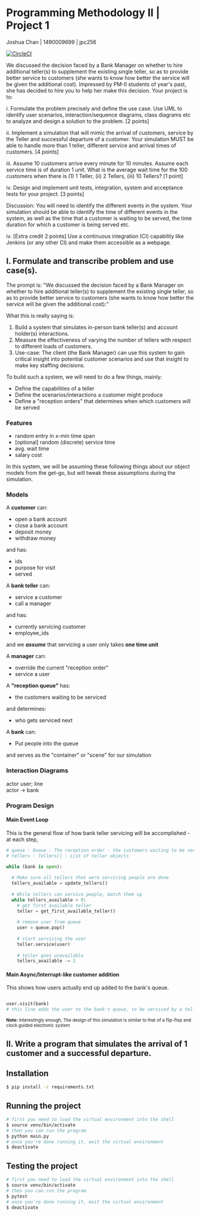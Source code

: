 # Programming Methodology II | Project 1
Joshua Chan | 1490009699 | jpc256

[![CircleCI](https://circleci.com/gh/joshpaulchan/banksim.svg?style=svg)](https://circleci.com/gh/joshpaulchan/banksim)

We discussed the decision faced by a Bank Manager on whether to hire additional
teller(s) to supplement the existing single teller, so as to provide better
service to customers (she wants to know how better the service will be given the
additional cost). Impressed by PM-II students of year's past, she has decided to
hire you to help her make this decision. Your project is to:

i. Formulate the problem precisely and define the use case. Use UML to identify
user scenarios, interaction/sequence diagrams, class diagrams etc to analyze and
design a solution to the problem. [2 points]

ii. Implement a simulation that will mimic the arrival of customers, service by
the Teller and successful departure of a customer. Your simulation MUST be able
to handle more than 1 teller, different service and arrival times of customers.
[4 points]

iii. Assume 10 customers arrive every minute for 10 minutes. Assume each service
time is of duration 1 unit. What is the average wait time for the 100 customers
when there is (1) 1 Teller, (ii) 2 Tellers, (iii) 10 Tellers? [1 point]

iv. Design and implement unit tests, integration, system and acceptance tests
for your project. [3 points]

Discussion: You will need to identify the different events in the system. Your
simulation should be able to identify the time of different events in the
system, as well as the time that a customer is waiting to be served, the time
duration for which a customer is being served etc. 

iv. [Extra credit 2 points] Use a continuous integration (CI) capability like
Jenkins (or any other CI) and make them accessible as a webpage. 

## I. Formulate and transcribe problem and use case(s).

The prompt is: "We discussed the decision faced by a Bank Manager on whether to
hire additional teller(s) to supplement the existing single teller, so as to
provide better service to customers (she wants to know how better the service
will be given the additional cost):"

What this is really saying is:
1. Build a system that simulates in-person bank teller(s) and account holder(s)
interactions.
1. Measure the effectiveness of varying the number of tellers with respect to
different loads of customers.
1. Use-case: The client (the Bank Manager) can use this system to gain critical
insight into potential customer scenarios and use that insight to make key
staffing decisions.

To build such a system, we will need to do a few things, mainly:

* Define the capabilities of a teller
* Define the scenarios/interactions a customer might produce
* Define a "reception orders" that determines when which customers will be
  served
  
### Features

* random entry in x-min time span
* [optional] random (discrete) service time
* avg. wait time
* salary cost

In this system, we will be assuming these following things about our object
models from the get-go, but will tweak these assumptions during the simulation.

### Models

A **customer** can:
* open a bank account
* close a bank account
* deposit money
* withdraw money

and has:
* ids
* purpose for visit
* served

A **bank teller** can:
* service a customer
* call a manager

and has:
* currently servicing customer
* employee_ids

and we ***assume*** that servicing a user only takes **one time unit**

A **manager** can:
* override the current "reception order"
* service a user

A **"reception queue"** has:
* the customers waiting to be serviced

and determines:
* who gets serviced next

A **bank** can:
* Put people into the queue

and serves as the "container" or "scene" for our simulation

### Interaction Diagrams

actor user;
line  
actor -> bank

### Program Design

#### Main Event Loop

This is the general flow of how bank teller servicing will be accomplished - at
each step, 

```python
# queue : Queue : The reception order - the customers waiting to be serviced
# tellers : Tellers[] : List of teller objects

while (bank is open):
  
  # Make sure all tellers that were servicing people are done
  tellers_available = update_tellers()
  
  # While tellers can service people, match them up
  while tellers_available > 0:
    # get first available teller
    teller = get_first_available_teller()
  
    # remove user from queue
    user = queue.pop()
    
    # start servicing the user
    teller.service(user)
    
    # teller goes unavailable
    tellers_available -= 1

```

#### Main Async/Interrupt-like customer addition

This shows how users actually end up added to the bank's queue.

```python

user.visit(bank)
# this line adds the user to the bank's queue, to be serviced by a teller.

```

<small><strong>Note:</strong> Interestingly enough, The design of this simulation is similar to that of a flip-flop and clock guided electronic system</small>


## II. Write a program that simulates the arrival of 1 customer and a successful departure.


## Installation

```bash
$ pip install -r requirements.txt
```

## Running the project

```bash
# first you need to load the virtual environment into the shell
$ source venv/bin/activate
# then you can run the program
$ python main.py
# once you're done running it, exit the virtual environment
$ deactivate
```

## Testing the project

```bash
# first you need to load the virtual environment into the shell
$ source venv/bin/activate
# then you can run the program
$ pytest
# once you're done running it, exit the virtual environment
$ deactivate
```
